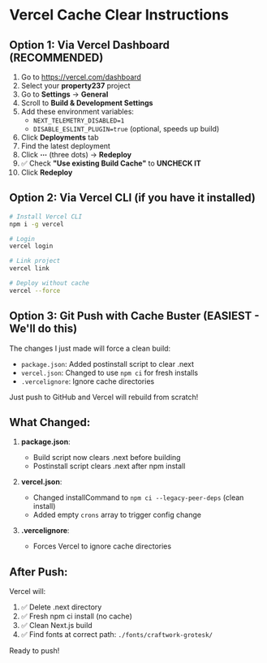 # Vercel Cache Clear Instructions

## Option 1: Via Vercel Dashboard (RECOMMENDED)

1. Go to https://vercel.com/dashboard
2. Select your **property237** project
3. Go to **Settings** → **General**
4. Scroll to **Build & Development Settings**
5. Add these environment variables:
   - `NEXT_TELEMETRY_DISABLED=1`
   - `DISABLE_ESLINT_PLUGIN=true` (optional, speeds up build)
6. Click **Deployments** tab
7. Find the latest deployment
8. Click **⋯** (three dots) → **Redeploy**
9. ✅ Check **"Use existing Build Cache"** to **UNCHECK IT**
10. Click **Redeploy**

## Option 2: Via Vercel CLI (if you have it installed)

```bash
# Install Vercel CLI
npm i -g vercel

# Login
vercel login

# Link project
vercel link

# Deploy without cache
vercel --force
```

## Option 3: Git Push with Cache Buster (EASIEST - We'll do this)

The changes I just made will force a clean build:
- `package.json`: Added postinstall script to clear .next
- `vercel.json`: Changed to use `npm ci` for fresh installs
- `.vercelignore`: Ignore cache directories

Just push to GitHub and Vercel will rebuild from scratch!

## What Changed:

1. **package.json**: 
   - Build script now clears .next before building
   - Postinstall script clears .next after npm install

2. **vercel.json**: 
   - Changed installCommand to `npm ci --legacy-peer-deps` (clean install)
   - Added empty `crons` array to trigger config change

3. **.vercelignore**: 
   - Forces Vercel to ignore cache directories

## After Push:

Vercel will:
1. ✅ Delete .next directory
2. ✅ Fresh npm ci install (no cache)
3. ✅ Clean Next.js build
4. ✅ Find fonts at correct path: `./fonts/craftwork-grotesk/`

Ready to push!
